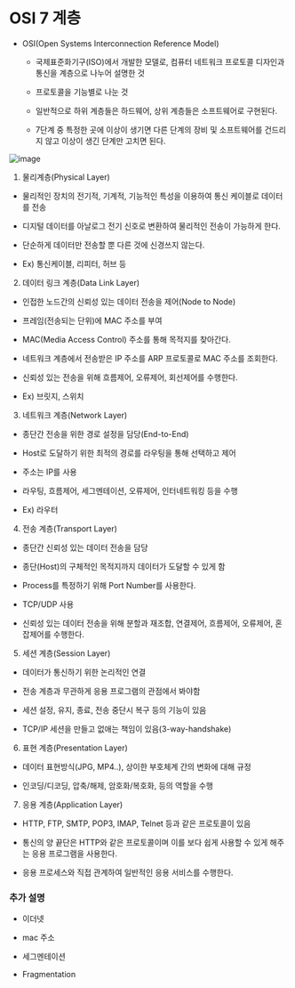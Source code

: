 OSI 7 계층
==========

* OSI(Open Systems Interconnection Reference Model)

  + 국제표준화기구(ISO)에서 개발한 모델로, 컴퓨터 네트워크 프로토콜 디자인과 통신을 계층으로 나누어 설명한 것

  + 프로토콜을 기능별로 나눈 것

  + 일반적으로 하위 계층들은 하드웨어, 상위 계층들은 소프트웨어로 구현된다.

  + 7단계 중 특정한 곳에 이상이 생기면 다른 단계의 장비 및 소프트웨어를 건드리지 않고 이상이 생긴 단계만 고치면 된다.


![image](https://user-images.githubusercontent.com/94096054/146776892-0d76fb15-7c88-492d-ab58-144c155339fe.png)

1. 물리계층(Physical Layer)

  + 물리적인 장치의 전기적, 기계적, 기능적인 특성을 이용하여 통신 케이블로 데이터를 전송

  + 디지털 데이터를 아날로그 전기 신호로 변환하여 물리적인 전송이 가능하게 한다.

  + 단순하게 데이터만 전송할 뿐 다른 것에 신경쓰지 않는다.
  
  * Ex) 통신케이블, 리피터, 허브 등

2. 데이터 링크 계층(Data Link Layer)

  + 인접한 노드간의 신뢰성 있는 데이터 전송을 제어(Node to Node)

  + 프레임(전송되는 단위)에 MAC 주소를 부여

  + MAC(Media Access Control) 주소를 통해 목적지를 찾아간다.

  + 네트워크 계층에서 전송받은 IP 주소를 ARP 프로토콜로 MAC 주소를 조회한다.

  + 신뢰성 있는 전송을 위해 흐름제어, 오류제어, 회선제어를 수행한다.

  + Ex) 브릿지, 스위치

3. 네트워크 계층(Network Layer)

  + 종단간 전송을 위한 경로 설정을 담당(End-to-End)

  + Host로 도달하기 위한 최적의 경로를 라우팅을 통해 선택하고 제어

  + 주소는 IP를 사용

  + 라우팅, 흐름제어, 세그멘테이션, 오류제어, 인터네트워킹 등을 수행 

  + Ex) 라우터

4. 전송 계층(Transport Layer)

  + 종단간 신뢰성 있는 데이터 전송을 담당

  + 종단(Host)의 구체적인 목적지까지 데이터가 도달할 수 있게 함

  + Process를 특정하기 위해 Port Number를 사용한다.

  + TCP/UDP 사용

  + 신뢰성 있는 데이터 전송을 위해 분할과 재조합, 연결제어, 흐름제어, 오류제어, 혼잡제어를 수행한다.


5. 세션 계층(Session Layer)

  + 데이터가 통신하기 위한 논리적인 연결

  + 전송 계층과 무관하게 응용 프로그램의 관점에서 봐야함

  + 세션 설정, 유지, 종료, 전송 중단시 복구 등의 기능이 있음

  + TCP/IP 세션을 만들고 없애는 책임이 있음(3-way-handshake)
  

6. 표현 계층(Presentation Layer)

  + 데이터 표현방식(JPG, MP4..), 상이한 부호체계 간의 변화에 대해 규정

  + 인코딩/디코딩, 압축/해제, 암호화/복호화, 등의 역할을 수행

7. 응용 계층(Application Layer)

  + HTTP, FTP, SMTP, POP3, IMAP, Telnet 등과 같은 프로토콜이 있음

  + 통신의 양 끝단은 HTTP와 같은 프로토콜이며 이를 보다 쉽게 사용할 수 있게 해주는 응용 프로그램을 사용한다.

  + 응용 프로세스와 직접 관계하여 일반적인 응용 서비스를 수행한다.




### 추가 설명 

+ 이더넷

+ mac 주소

+ 세그멘테이션

+ Fragmentation

